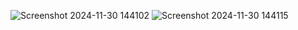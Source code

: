 
![Screenshot 2024-11-30 144102](https://github.com/user-attachments/assets/ff22dc72-b07a-42c2-929b-0399fb3d5728)
![Screenshot 2024-11-30 144115](https://github.com/user-attachments/assets/f8b3be6b-ca35-4f5b-9e10-3ed0a6c9551d)
